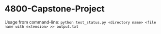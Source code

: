 # 4800-Capstone-Project

Usage from command-line: `python test_status.py <directory name> <file name with extension> >> output.txt`
  
